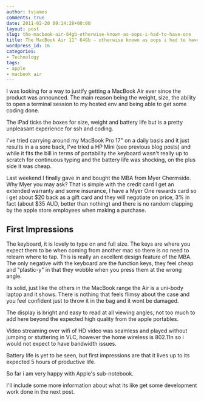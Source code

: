 ```yaml
---
author: tvjames
comments: true
date: 2011-02-20 09:14:28+00:00
layout: post
slug: the-macbook-air-64gb-otherwise-known-as-oops-i-had-to-have-one
title: The MacBook Air 11" 64Gb - otherwise known as oops i had to have one
wordpress_id: 16
categories:
- Technology
tags:
- apple
- macbook air
---
```


I was looking for a way to justify getting a MacBook Air ever since the product was announced. The main reason being the weight, size, the ability to open a terminal session to my hosted env and being able to get some coding done.

The iPad ticks the boxes for size, weight and battery life but is a pretty unpleasant experience for ssh and coding.

I've tried carrying around my MacBook Pro 17" on a daily basis and it just results in a a sore back, I've tried a HP Mini (see previous blog posts) and while it fits the bill in terms of portability the keyboard wasn't really up to scratch for continuous typing and the battery life was shocking, on the plus side it was cheap.

Last weekend I finally gave in and bought the MBA from Myer Chermside. Why Myer you may ask? That is simple with the credit card I get an extended warranty and some insurance, I have a Myer One rewards card so i get about $20 back as a gift card and they will negotiate on price, 3% in fact (about $35 AUD, better than nothing) and there is no random clapping by the apple store employees when making a purchase.

## First Impressions

The keyboard, it is lovely to type on and full size. The keys are where you expect them to be when coming from another mac so there is no need to relearn where to tap. This is really an excellent design feature of the MBA. The only negative with the keyboard are the function keys, they feel cheap and "plastic-y" in that they wobble when you press them at the wrong angle.

Its solid, just like the others in the MacBook range the Air is a uni-body laptop and it shows. There is nothing that feels flimsy about the case and you feel confident just to throw it in the bag and it wont be damaged.

The display is bright and easy to read at all viewing angles, not too much to add here beyond the expected high quality from the apple portables.

Video streaming over wifi of HD video was seamless and played without jumping or stuttering in VLC, however the home wireless is 802.11n so i would not expect to have bandwidth issues.

Battery life is yet to be seen, but first impressions are that it lives up to its expected 5 hours of productive life.

So far i am very happy with Apple's sub-notebook.

I'll include some more information about what its like get some development work done in the next post.

